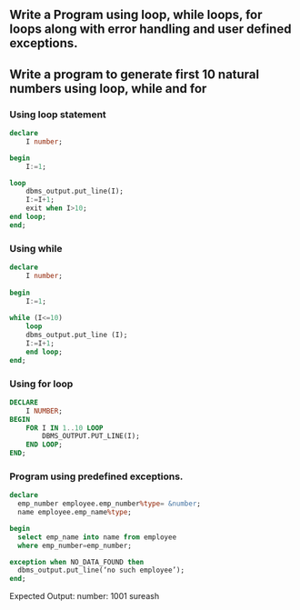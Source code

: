 ## Write a Program using loop, while loops, for loops along with error handling and user defined exceptions.

## Write a program to generate first 10 natural numbers using loop, while and for

### Using loop statement

```sql
declare
	I number;

begin
	I:=1;

loop
	dbms_output.put_line(I);
	I:=I+1;
	exit when I>10;
end loop;
end;
```

### Using while

```sql
declare
	I number;
	
begin
	I:=1;
	
while (I<=10)
	loop
	dbms_output.put_line (I);
	I:=I+1;
	end loop;
end;
```


### Using for loop

```sql
DECLARE
    I NUMBER;
BEGIN
    FOR I IN 1..10 LOOP
        DBMS_OUTPUT.PUT_LINE(I);
    END LOOP;
END;
```


### Program using predefined exceptions.

```sql
declare
  emp_number employee.emp_number%type= &number;
  name employee.emp_name%type;

begin
  select emp_name into name from employee
  where emp_number=emp_number;

exception when NO_DATA_FOUND then
  dbms_output.put_line(‘no such employee’);
end;
```

Expected Output:
number: 1001
sureash